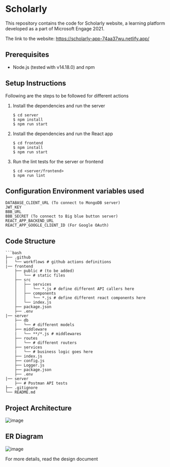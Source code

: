 # Scholarly

This repository contains the code for Scholarly website, a learning platform developed as a part of Microsoft Engage 2021.

The link to the website: https://scholarly-app-74aa37wu.netlify.app/

## Prerequisites
* Node.js (tested with v14.18.0) and npm

## Setup Instructions

Following are the steps to be followed for different actions

1. Install the dependencies and run the server
    ```
    $ cd server
    $ npm install
    $ npm run start
    ```

2. Install the dependencies and run the React app
    ```
    $ cd frontend
    $ npm install
    $ npm run start
    ```

3. Run the lint tests for the server or frontend
    ```
    $ cd <server/frontend>
    $ npm run lint
    ```

## Configuration Environment variables used

```
DATABASE_CLIENT_URL (To connect to MongoDB server)
JWT_KEY
BBB_URL
BBB_SECRET (To connect to Big blue button server)
REACT_APP_BACKEND_URL
REACT_APP_GOOGLE_CLIENT_ID (For Google OAuth)
```

## Code Structure

```
```bash
├── .github
|   └── workflows # github actions definitions
|── frontend
    ├── public # (to be added)
    │   └── # static files 
    ├── src
    │   ├── services
    │   │   └── *.js # define different API callers here
    │   ├── components
    │   │   └── *.js # define different react components here
    │   └── index.js
    ├── package.json
    ├── .env
|── server
    ├── db
    |   └── # different models
    ├── middleware
    |   └── **/*.js # middlewares
    ├── routes
    │   └── # different routers
    ├── services
    |   └── # business logic goes here
    ├── index.js
    ├── config.js
    ├── Logger.js
    ├── package.json
    ├── .env
|── server
    ├── # Postman API tests
├── .gitignore
└── README.md
```

## Project Architecture
![image](https://user-images.githubusercontent.com/43881774/143779362-cab44090-5a5d-496f-81fd-0a8fc27edcc6.png)

## ER Diagram
![image](https://user-images.githubusercontent.com/43881774/143779398-53143d08-5cac-44a3-9ae1-e93671698849.png)

For more details, read the design document

